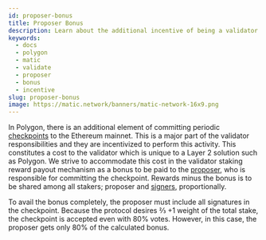 ```yaml
---
id: proposer-bonus
title: Proposer Bonus
description: Learn about the additional incentive of being a validator on the Polygon Network.
keywords:
  - docs
  - polygon
  - matic
  - validate
  - proposer
  - bonus
  - incentive
slug: proposer-bonus
image: https://matic.network/banners/matic-network-16x9.png 
---
```


In Polygon, there is an additional element of committing periodic [checkpoints](../../glossary#checkpoint-transaction) to the Ethereum mainnet. This is a major part of the validator responsibilities and they are incentivized to perform this activity. This constitutes a cost to the validator which is unique to a Layer 2 solution such as Polygon. We strive to accommodate this cost in the validator staking reward payout mechanism as a bonus to be paid to the [proposer](../../glossary#proposer), who is responsible for committing the checkpoint. Rewards minus the bonus is to be shared among all stakers; proposer and [signers](../../glossary#signer-address), proportionally.

To avail the bonus completely, the proposer must include all signatures in the checkpoint. Because the protocol desires ⅔ +1 weight of the total stake, the checkpoint is accepted even with 80% votes. However, in this case, the proposer gets only 80% of the calculated bonus.
